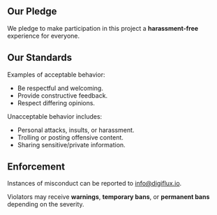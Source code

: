 ## Our Pledge  
We pledge to make participation in this project a **harassment-free** experience for everyone.  

## Our Standards  
Examples of acceptable behavior:  
- Be respectful and welcoming.  
- Provide constructive feedback.  
- Respect differing opinions.  

Unacceptable behavior includes:  
- Personal attacks, insults, or harassment.  
- Trolling or posting offensive content.  
- Sharing sensitive/private information.  

## Enforcement  
Instances of misconduct can be reported to [info@digiflux.io](mailto:info@digiflux.io).  

Violators may receive **warnings**, **temporary bans**, or **permanent bans** depending on the severity.  
